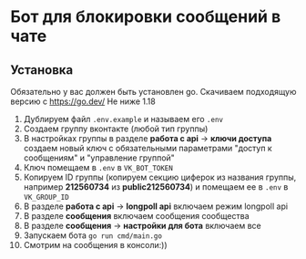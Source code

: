 # Бот для блокировки сообщений в чате

## Установка

Обязательно у вас должен быть установлен go. Скачиваем подходящую версию с https://go.dev/
Не ниже 1.18

1. Дублируем файл `.env.example` и называем его `.env `
2. Создаем группу вконтакте (любой тип группы)
3. В настройках группы в разделе **работа с api** -> **ключи доступа** создаем новый ключ с обязательными параметрами "доступ к сообщениям" и "управление группой"
4. Ключ помещаем в `.env` в `VK_BOT_TOKEN`
5. Копируем ID группы (копируем секцию циферок из названия группы, например **212560734** из **public212560734**) и помещаем ее в `.env` в `VK_GROUP_ID`
6. В разделе **работа с api** -> **longpoll api** включаем режим longpoll api
7. В разделе **сообщения** включаем сообщения сообщества 
8. В разделе **сообщения** -> **настройки для бота** включаем все
9. Запускаем бота `go run cmd/main.go`
10. Смотрим на сообщения в консоли:))